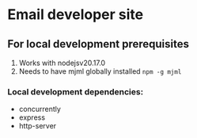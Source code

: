 # Email developer site

## For local development prerequisites
1. Works with nodejsv20.17.0
2. Needs to have mjml globally installed `npm -g mjml`
### **Local development dependencies**:
- concurrently
- express
- http-server

